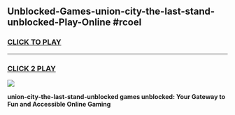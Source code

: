 
## Unblocked-Games-union-city-the-last-stand-unblocked-Play-Online #rcoel
<h3>
<a href="https://news.freeplayer.one?title=union-city-the-last-stand-unblocked&ref=3">CLICK TO PLAY</a></h3>
<hr>

<h3>
<a href="https://news.freeplayer.one?title=union-city-the-last-stand-unblocked&ref=3">CLICK 2 PLAY</a>
  
</h3>

<a href="https://news.freeplayer.one?title=union-city-the-last-stand-unblocked&ref=3"><img src="https://clearcache.store/games.png"></a>


**union-city-the-last-stand-unblocked games unblocked: Your Gateway to Fun and Accessible Online Gaming**
